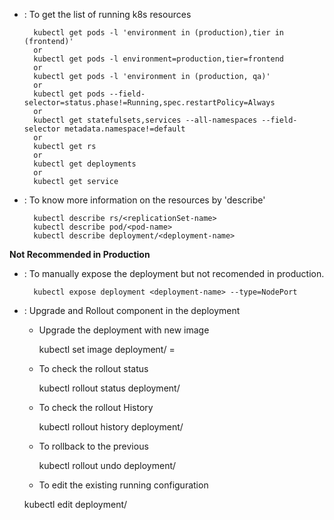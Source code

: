 - : To get the list of running k8s resources

        kubectl get pods -l 'environment in (production),tier in (frontend)'
        or
        kubectl get pods -l environment=production,tier=frontend
        or
        kubectl get pods -l 'environment in (production, qa)'
        or
        kubectl get pods --field-selector=status.phase!=Running,spec.restartPolicy=Always
        or
        kubectl get statefulsets,services --all-namespaces --field-selector metadata.namespace!=default
        or
        kubectl get rs
        or
        kubectl get deployments
        or
        kubectl get service

- : To know more information on the resources by 'describe'

        kubectl describe rs/<replicationSet-name>
        kubectl describe pod/<pod-name>
        kubectl describe deployment/<deployment-name>

**Not Recommended in Production**

- : To manually expose the deployment but not recomended in production.

        kubectl expose deployment <deployment-name> --type=NodePort
- : Upgrade and Rollout component in the deployment

    - Upgrade the deployment with new image

        kubectl set image deployment/<deployment-name> <container-name>=<newimage-name>

    - To check the rollout status

        kubectl rollout status deployment/<deployment-name>

    - To check the rollout History

        kubectl rollout history deployment/<deployment-name>

    - To rollback to the previous

        kubectl rollout undo deployment/<deployment-name>

    - To edit the existing running configuration

	kubectl edit deployment/<deployment-name>
